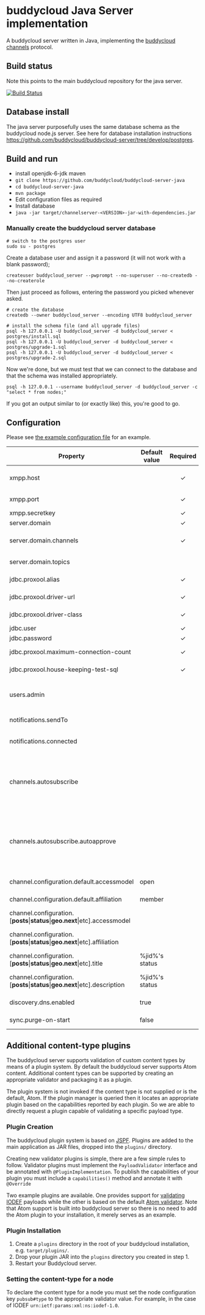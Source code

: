 # buddycloud Java Server implementation

A buddycloud server written in Java, implementing the [buddycloud channels](http://buddycloud.org/) protocol.

## Build status
 
Note this points to the main buddycloud repository for the java server.

[![Build Status](https://travis-ci.org/buddycloud/buddycloud-server-java.png?branch=master)](https://travis-ci.org/buddycloud/buddycloud-server-java)

## Database install

The java server purposefully uses the same database schema as the buddycloud node.js server. See here for database installation instructions https://github.com/buddycloud/buddycloud-server/tree/develop/postgres.

## Build and run

* install openjdk-6-jdk maven
* `git clone https://github.com/buddycloud/buddycloud-server-java`
* `cd buddycloud-server-java`
* `mvn package`
* Edit configuration files as required
* Install database
* `java -jar target/channelserver-<VERSION>-jar-with-dependencies.jar`

### Manually create the buddycloud server database

~~~~ {.bash}
# switch to the postgres user
sudo su - postgres
~~~~

Create a database user and assign it a password (it will not work with a blank password);
~~~~ {.bash}
createuser buddycloud_server --pwprompt --no-superuser --no-createdb --no-createrole
~~~~

Then just proceed as follows, entering the password you picked whenever asked.
~~~~ {.bash}
# create the database
createdb --owner buddycloud_server --encoding UTF8 buddycloud_server

# install the schema file (and all upgrade files)
psql -h 127.0.0.1 -U buddycloud_server -d buddycloud_server < postgres/install.sql
psql -h 127.0.0.1 -U buddycloud_server -d buddycloud_server < postgres/upgrade-1.sql
psql -h 127.0.0.1 -U buddycloud_server -d buddycloud_server < postgres/upgrade-2.sql
~~~~

Now we're done, but we must test that we can connect to the database and that the schema was installed appropriately.
~~~~ {.bash}
psql -h 127.0.0.1 --username buddycloud_server -d buddycloud_server -c "select * from nodes;"
~~~~
If you got an output similar to (or exactly like) this, you're good to go. 

## Configuration 

Please see [the example configuration file](https://github.com/buddycloud/buddycloud-server-java/blob/master/configuration.properties.example) for an example.

| Property                                  | Default value  |  Required  | Description                                   |
| ----------------------------------------- | -------------- | :--------: |---------------------------------------------- |
| xmpp.host                                 |                |      ✓     | The XMPP server host (IP address or hostname) |
| xmpp.port                                 |                |      ✓     | XMPP server component port                    |
| xmpp.secretkey                            |                |      ✓     | Component secret                              |
| server.domain                             |                |      ✓     | XMPP server domain                            |
| server.domain.channels                    |                |      ✓     | Buddycloud server domain / Component address  |
| server.domain.topics                      |                |            | Topics component address                      |
| jdbc.proxool.alias                        |                |      ✓     | Database connection name                      |
| jdbc.proxool.driver-url                   |                |      ✓     | Database connection string                    |
| jdbc.proxool.driver-class                 |                |      ✓     | Database connection class                     |
| jdbc.user                                 |                |      ✓     | Database username                             |
| jdbc.password                             |                |      ✓     | Database password                             |
| jdbc.proxool.maximum-connection-count     |                |      ✓     | Database connection pool size                 |
| jdbc.proxool.house-keeping-test-sql       |                |      ✓     | Database house keeping test                   |
| users.admin                               |                |            | Admin users (list of jids). Are sent all notifications and are able to see everything in **/firehose** |
| notifications.sendTo                      |                |            | List of JIDs to send event messages to        |
| notifications.connected                   |                |            | Send event of component connecting to XMPP server |
| channels.autosubscribe                    |                |            | A list of channels (local or remote) to which to subscribe new users. Only the base JID is required. __Note:__ channels will not be created - they must already exist
| channels.autosubscribe.autoapprove        |                |            | If any of the 'channels.autosubscribe' channels are private local channels, then whether to automatically approve the user. __Note:__ This will only work on local private channels |
| channel.configuration.default.accessmodel | open           |            | The default access model for new nodes        |
| channel.configuration.default.affiliation | member         |            | The default affiliation for new nodes         |
| channel.configuration.[**posts**\|**status**\|**geo.next**\|etc].accessmodel | | | Override default access model on the node type |
| channel.configuration.[**posts**\|**status**\|**geo.next**\|etc].affiliation | | | Override default affiliation on the node type |
| channel.configuration.[**posts**\|**status**\|**geo.next**\|etc].title       | %jid%'s status  |            | Override default node title on the node type |
| channel.configuration.[**posts**\|**status**\|**geo.next**\|etc].description | %jid%'s status  |            | Override default node description on the node type |
| discovery.dns.enabled                     | true           |            | Allow DNS discovery of other channel servers  |
| sync.purge-on-start                       | false          |            | Purge remote data on server start             |

## Additional content-type plugins
The buddycloud server supports validation of custom content types by means of a plugin system. By default the buddycloud server supports Atom content. Additional content types can be supported by creating an appropriate validator and packaging it as a plugin.

The plugin system is not invoked if the content type is not supplied or is the default, Atom. If the plugin manager is queried then it locates an appropriate plugin based on the capabilities reported by each plugin. So we are able to directly request a plugin capable of validating a specific payload type.

### Plugin Creation
The buddycloud plugin system is based on [JSPF](https://code.google.com/p/jspf/). Plugins are added to the main application as JAR files, dropped into the `plugins/` directory.

Creating new validator plugins is simple, there are a few simple rules to follow. Validator plugins must implement the `PayloadValidator` interface and be annotated with `@PluginImplementation`. To publish the capabilities of your plugin you must include a `capabilities()` method and annotate it with `@Override`

Two example plugins are available. One provides support for [validating IODEF](https://github.com/surevine/buddycloud-iodef-validator) payloads while the other is based on the default [Atom validator](https://github.com/surevine/buddycloud-atom-validator). Note that Atom support is built into buddycloud server so there is no need to add the Atom plugin to your installation, it merely serves as an example.

### Plugin Installation
1. Create a `plugins` directory in the root of your buddycloud installation, e.g. `target/plugins/`.
2. Drop your plugin JAR into the `plugins` directory you created in step 1.
3. Restart your Buddycloud server.

### Setting the content-type for a node
To declare the content type for a node you must set the node configuration key `pubsub#type` to the appropriate validator value. For example, in the case of IODEF `urn:ietf:params:xml:ns:iodef-1.0`.
